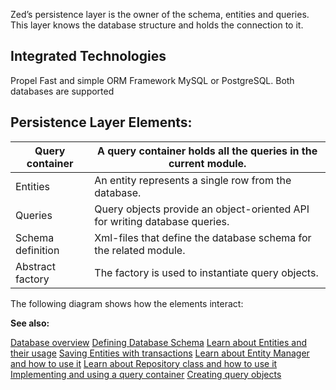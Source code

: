 Zed’s persistence layer is the owner of the schema, entities and queries. This layer knows the database structure and holds the connection to it.

## Integrated Technologies

Propel	Fast and simple ORM Framework MySQL or PostgreSQL.	Both databases are supported

## Persistence Layer Elements:

| Query container   | A query container holds all the queries in the current module. |
| ----------------- | ------------------------------------------------------------ |
| Entities          | An entity represents a single row from the database.         |
| Queries           | Query objects provide an object-oriented API for writing database queries. |
| Schema definition | Xml-files that define the database schema for the related module. |
| Abstract factory  | The factory is used to instantiate query objects.            |

The following diagram shows how the elements interact:

**See also:**

[Database overview](https://documentation.spryker.com/v4/docs/database_overview)
[Defining Database Schema](https://documentation.spryker.com/v4/docs/database_schema_definition)
[Learn about Entities and their usage](https://documentation.spryker.com/v4/docs/entity)
[Saving Entities with transactions](https://documentation.spryker.com/v4/docs/entity)
[Learn about Entity Manager and how to use it](https://documentation.spryker.com/v4/docs/entity-manager)
[Learn about Repository class and how to use it](https://documentation.spryker.com/v4/docs/repository)
[Implementing and using a query container](https://documentation.spryker.com/v4/docs/query_container)
[Creating query objects](https://documentation.spryker.com/v4/docs/query_objects.htm)